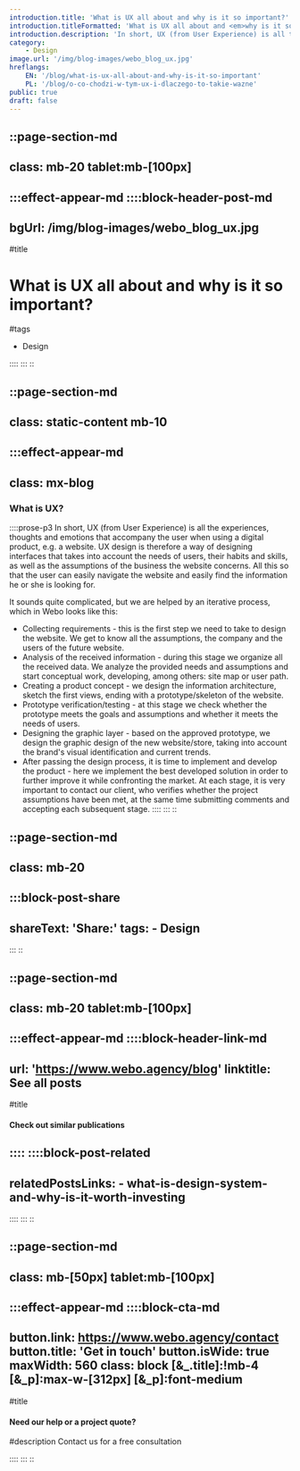 ```yaml
---
introduction.title: 'What is UX all about and why is it so important?'
introduction.titleFormatted: 'What is UX all about and <em>why is it so important?</em>'
introduction.description: 'In short, UX (from User Experience) is all the experiences, thoughts and emotions that accompany the user when using a digital product, e.g. a website.'
category:
    - Design
image.url: '/img/blog-images/webo_blog_ux.jpg'
hreflangs:
    EN: '/blog/what-is-ux-all-about-and-why-is-it-so-important'
    PL: '/blog/o-co-chodzi-w-tym-ux-i-dlaczego-to-takie-wazne'
public: true
draft: false
---
```



::page-section-md
---
class: mb-20 tablet:mb-[100px]
---
:::effect-appear-md
::::block-header-post-md
---
bgUrl: /img/blog-images/webo_blog_ux.jpg
---

#title
# What is UX all about and why is it so important?

#tags
- Design

::::
:::
::

::page-section-md
---
class: static-content mb-10
---
:::effect-appear-md
---
class: mx-blog
---

### **What is UX?**

::::prose-p3
In short, UX (from User Experience) is all the experiences, thoughts and emotions that accompany the user when using a digital product, e.g. a website. UX design is therefore a way of designing interfaces that takes into account the needs of users, their habits and skills, as well as the assumptions of the business the website concerns. All this so that the user can easily navigate the website and easily find the information he or she is looking for.

It sounds quite complicated, but we are helped by an iterative process, which in Webo looks like this:
- Collecting requirements - this is the first step we need to take to design the website. We get to know all the assumptions, the company and the users of the future website.
- Analysis of the received information - during this stage we organize all the received data. We analyze the provided needs and assumptions and start conceptual work, developing, among others: site map or user path.
- Creating a product concept - we design the information architecture, sketch the first views, ending with a prototype/skeleton of the website.
- Prototype verification/testing - at this stage we check whether the prototype meets the goals and assumptions and whether it meets the needs of users.
- Designing the graphic layer - based on the approved prototype, we design the graphic design of the new website/store, taking into account the brand's visual identification and current trends.
- After passing the design process, it is time to implement and develop the product - here we implement the best developed solution in order to further improve it while confronting the market.
At each stage, it is very important to contact our client, who verifies whether the project assumptions have been met, at the same time submitting comments and accepting each subsequent stage.
::::
:::
::

::page-section-md
---
class: mb-20
---
:::block-post-share
---
shareText: 'Share:'
tags:
    - Design
---

:::
::

::page-section-md
---
class: mb-20 tablet:mb-[100px]
---
:::effect-appear-md
::::block-header-link-md
---
url: 'https://www.webo.agency/blog'
linktitle: See all posts
---

#title
#### Check out similar publications

::::
::::block-post-related
---
relatedPostsLinks:
    - what-is-design-system-and-why-is-it-worth-investing
---
::::
:::
::


::page-section-md
---
class: mb-[50px] tablet:mb-[100px]
---
:::effect-appear-md
::::block-cta-md
---
button.link: https://www.webo.agency/contact
button.title: 'Get in touch'
button.isWide: true
maxWidth: 560
class: block [&_.title]:!mb-4 [&_p]:max-w-[312px] [&_p]:font-medium
---

#title
#### Need our help or a project quote?

#description
Contact us for a free consultation

::::
:::
::